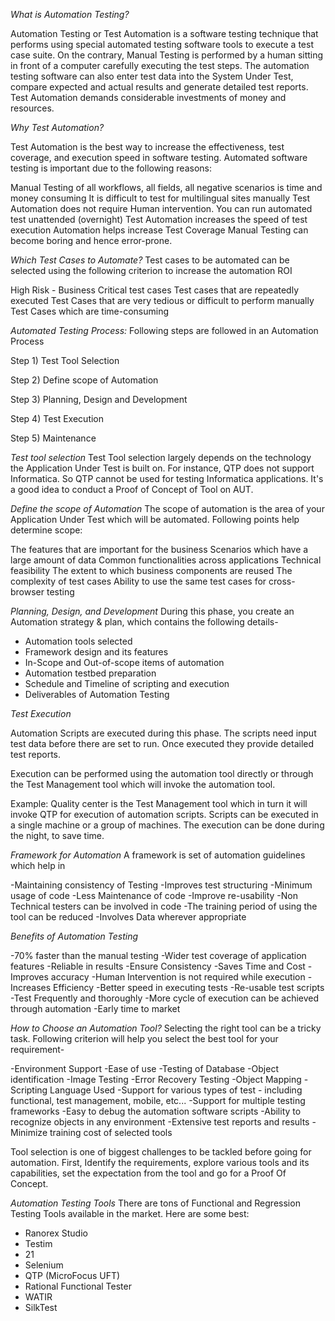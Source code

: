 *What is Automation Testing?*

Automation Testing or Test Automation is a software testing technique that performs using special automated testing software tools to execute a test case suite. 
On the contrary, Manual Testing is performed by a human sitting in front of a computer carefully executing the test steps.
The automation testing software can also enter test data into the System Under Test, compare expected and actual results and generate detailed test reports.
Test Automation demands considerable investments of money and resources.

*Why Test Automation?*

Test Automation is the best way to increase the effectiveness, test coverage, and execution speed in software testing. Automated software testing is important due to the 
following reasons:

Manual Testing of all workflows, all fields, all negative scenarios is time and money consuming
It is difficult to test for multilingual sites manually
Test Automation does not require Human intervention. You can run automated test unattended (overnight)
Test Automation increases the speed of test execution
Automation helps increase Test Coverage
Manual Testing can become boring and hence error-prone.

*Which Test Cases to Automate?*
Test cases to be automated can be selected using the following criterion to increase the automation ROI

High Risk - Business Critical test cases
Test cases that are repeatedly executed
Test Cases that are very tedious or difficult to perform manually
Test Cases which are time-consuming

*Automated Testing Process:*
Following steps are followed in an Automation Process

Step 1) Test Tool Selection

Step 2) Define scope of Automation

Step 3) Planning, Design and Development

Step 4) Test Execution

Step 5) Maintenance

*Test tool selection*
Test Tool selection largely depends on the technology the Application Under Test is built on. For instance, QTP does not support Informatica. 
So QTP cannot be used for testing Informatica applications. It's a good idea to conduct a Proof of Concept of Tool on AUT.

*Define the scope of Automation*
The scope of automation is the area of your Application Under Test which will be automated. Following points help determine scope:

The features that are important for the business
Scenarios which have a large amount of data
Common functionalities across applications
Technical feasibility
The extent to which business components are reused
The complexity of test cases
Ability to use the same test cases for cross-browser testing

*Planning, Design, and Development*
During this phase, you create an Automation strategy & plan, which contains the following details-

- Automation tools selected
- Framework design and its features
- In-Scope and Out-of-scope items of automation
- Automation testbed preparation
- Schedule and Timeline of scripting and execution
- Deliverables of Automation Testing

*Test Execution*

Automation Scripts are executed during this phase. The scripts need input test data before there are set to run. Once executed they provide detailed test reports.

Execution can be performed using the automation tool directly or through the Test Management tool which will invoke the automation tool.

Example: Quality center is the Test Management tool which in turn it will invoke QTP for execution of automation scripts.
Scripts can be executed in a single machine or a group of machines. The execution can be done during the night, to save time.

*Framework for Automation*
A framework is set of automation guidelines which help in

-Maintaining consistency of Testing
-Improves test structuring
-Minimum usage of code
-Less Maintenance of code
-Improve re-usability
-Non Technical testers can be involved in code
-The training period of using the tool can be reduced
-Involves Data wherever appropriate

*Benefits of Automation Testing*

-70% faster than the manual testing
-Wider test coverage of application features
-Reliable in results
-Ensure Consistency
-Saves Time and Cost
-Improves accuracy
-Human Intervention is not required while execution
-Increases Efficiency
-Better speed in executing tests
-Re-usable test scripts
-Test Frequently and thoroughly
-More cycle of execution can be achieved through automation
-Early time to market

*How to Choose an Automation Tool?*
Selecting the right tool can be a tricky task. Following criterion will help you select the best tool for your requirement-

-Environment Support
-Ease of use
-Testing of Database
-Object identification
-Image Testing
-Error Recovery Testing
-Object Mapping
-Scripting Language Used
-Support for various types of test - including functional, test management, mobile, etc...
-Support for multiple testing frameworks
-Easy to debug the automation software scripts
-Ability to recognize objects in any environment
-Extensive test reports and results
-Minimize training cost of selected tools

Tool selection is one of biggest challenges to be tackled before going for automation.
First, Identify the requirements, explore various tools and its capabilities, set the expectation from the tool and go for a Proof Of Concept.

*Automation Testing Tools*
There are tons of Functional and Regression Testing Tools available in the market. Here are some best:

- Ranorex Studio
- Testim
- 21
- Selenium
- QTP (MicroFocus UFT)
- Rational Functional Tester
- WATIR
- SilkTest

